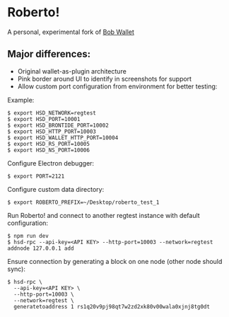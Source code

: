 # Roberto!

A personal, experimental fork of [Bob Wallet](https://github.com/kyokan/bob-wallet)

## Major differences:

- Original wallet-as-plugin architecture
- Pink border around UI to identify in screenshots for support
- Allow custom port configuration from environment for better testing:

Example:

```
$ export HSD_NETWORK=regtest
$ export HSD_PORT=10001
$ export HSD_BRONTIDE_PORT=10002
$ export HSD_HTTP_PORT=10003
$ export HSD_WALLET_HTTP_PORT=10004
$ export HSD_RS_PORT=10005
$ export HSD_NS_PORT=10006
```

Configure Electron debugger:

```
$ export PORT=2121
```

Configure custom data directory:

```
$ export ROBERTO_PREFIX=~/Desktop/roberto_test_1
```

Run Roberto! and connect to another regtest instance with default configuration:

```
$ npm run dev
$ hsd-rpc --api-key=<API KEY> --http-port=10003 --network=regtest addnode 127.0.0.1 add
```

Ensure connection by generating a block on one node (other node should sync):

```
$ hsd-rpc \
  --api-key=<API KEY> \
  --http-port=10003 \
  --network=regtest \
  generatetoaddress 1 rs1q20v9pj98qt7w2zd2xk80v00wala0xjnj8tg0dt
```
